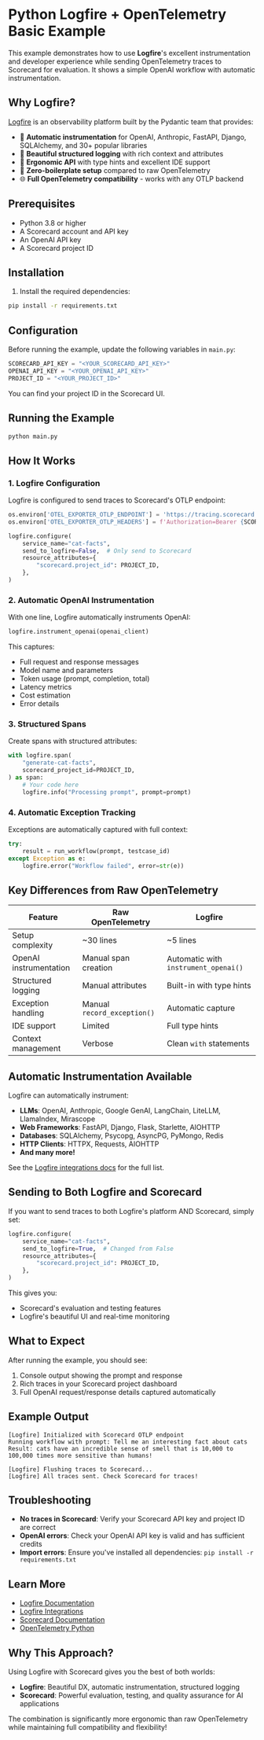 # Python Logfire + OpenTelemetry Basic Example

This example demonstrates how to use **Logfire**'s excellent instrumentation and developer experience while sending OpenTelemetry traces to Scorecard for evaluation. It shows a simple OpenAI workflow with automatic instrumentation.

## Why Logfire?

[Logfire](https://logfire.pydantic.dev) is an observability platform built by the Pydantic team that provides:

- 🎯 **Automatic instrumentation** for OpenAI, Anthropic, FastAPI, Django, SQLAlchemy, and 30+ popular libraries
- 🎨 **Beautiful structured logging** with rich context and attributes
- 🔧 **Ergonomic API** with type hints and excellent IDE support
- 🚀 **Zero-boilerplate setup** compared to raw OpenTelemetry
- 🌐 **Full OpenTelemetry compatibility** - works with any OTLP backend

## Prerequisites

- Python 3.8 or higher
- A Scorecard account and API key
- An OpenAI API key
- A Scorecard project ID

## Installation

1. Install the required dependencies:

```bash
pip install -r requirements.txt
```

## Configuration

Before running the example, update the following variables in `main.py`:

```python
SCORECARD_API_KEY = "<YOUR_SCORECARD_API_KEY>"
OPENAI_API_KEY = "<YOUR_OPENAI_API_KEY>"
PROJECT_ID = "<YOUR_PROJECT_ID>"
```

You can find your project ID in the Scorecard UI.

## Running the Example

```bash
python main.py
```

## How It Works

### 1. Logfire Configuration

Logfire is configured to send traces to Scorecard's OTLP endpoint:

```python
os.environ['OTEL_EXPORTER_OTLP_ENDPOINT'] = 'https://tracing.scorecard.io/otel'
os.environ['OTEL_EXPORTER_OTLP_HEADERS'] = f'Authorization=Bearer {SCORECARD_API_KEY}'

logfire.configure(
    service_name="cat-facts",
    send_to_logfire=False,  # Only send to Scorecard
    resource_attributes={
        "scorecard.project_id": PROJECT_ID,
    },
)
```

### 2. Automatic OpenAI Instrumentation

With one line, Logfire automatically instruments OpenAI:

```python
logfire.instrument_openai(openai_client)
```

This captures:
- Full request and response messages
- Model name and parameters
- Token usage (prompt, completion, total)
- Latency metrics
- Cost estimation
- Error details

### 3. Structured Spans

Create spans with structured attributes:

```python
with logfire.span(
    "generate-cat-facts",
    scorecard_project_id=PROJECT_ID,
) as span:
    # Your code here
    logfire.info("Processing prompt", prompt=prompt)
```

### 4. Automatic Exception Tracking

Exceptions are automatically captured with full context:

```python
try:
    result = run_workflow(prompt, testcase_id)
except Exception as e:
    logfire.error("Workflow failed", error=str(e))
```

## Key Differences from Raw OpenTelemetry

| Feature | Raw OpenTelemetry | Logfire |
|---------|------------------|---------|
| Setup complexity | ~30 lines | ~5 lines |
| OpenAI instrumentation | Manual span creation | Automatic with `instrument_openai()` |
| Structured logging | Manual attributes | Built-in with type hints |
| Exception handling | Manual `record_exception()` | Automatic capture |
| IDE support | Limited | Full type hints |
| Context management | Verbose | Clean `with` statements |

## Automatic Instrumentation Available

Logfire can automatically instrument:

- **LLMs**: OpenAI, Anthropic, Google GenAI, LangChain, LiteLLM, LlamaIndex, Mirascope
- **Web Frameworks**: FastAPI, Django, Flask, Starlette, AIOHTTP
- **Databases**: SQLAlchemy, Psycopg, AsyncPG, PyMongo, Redis
- **HTTP Clients**: HTTPX, Requests, AIOHTTP
- **And many more!**

See the [Logfire integrations docs](https://logfire.pydantic.dev/docs/integrations/) for the full list.

## Sending to Both Logfire and Scorecard

If you want to send traces to both Logfire's platform AND Scorecard, simply set:

```python
logfire.configure(
    service_name="cat-facts",
    send_to_logfire=True,  # Changed from False
    resource_attributes={
        "scorecard.project_id": PROJECT_ID,
    },
)
```

This gives you:
- Scorecard's evaluation and testing features
- Logfire's beautiful UI and real-time monitoring

## What to Expect

After running the example, you should see:
1. Console output showing the prompt and response
2. Rich traces in your Scorecard project dashboard
3. Full OpenAI request/response details captured automatically

## Example Output

```
[Logfire] Initialized with Scorecard OTLP endpoint
Running workflow with prompt: Tell me an interesting fact about cats
Result: cats have an incredible sense of smell that is 10,000 to 100,000 times more sensitive than humans!

[Logfire] Flushing traces to Scorecard...
[Logfire] All traces sent. Check Scorecard for traces!
```

## Troubleshooting

- **No traces in Scorecard**: Verify your Scorecard API key and project ID are correct
- **OpenAI errors**: Check your OpenAI API key is valid and has sufficient credits
- **Import errors**: Ensure you've installed all dependencies: `pip install -r requirements.txt`

## Learn More

- [Logfire Documentation](https://logfire.pydantic.dev)
- [Logfire Integrations](https://logfire.pydantic.dev/docs/integrations/)
- [Scorecard Documentation](https://docs.scorecard.io)
- [OpenTelemetry Python](https://opentelemetry.io/docs/languages/python/)

## Why This Approach?

Using Logfire with Scorecard gives you the best of both worlds:
- **Logfire**: Beautiful DX, automatic instrumentation, structured logging
- **Scorecard**: Powerful evaluation, testing, and quality assurance for AI applications

The combination is significantly more ergonomic than raw OpenTelemetry while maintaining full compatibility and flexibility!
